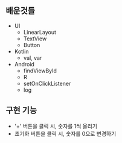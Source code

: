 ## 배운것들
- UI
    - LinearLayout
    - TextView
    - Button
- Kotlin
    - val, var
- Android
    - findViewById
    - R
    - setOnClickListener
    - log

## 구현 기능
- '+' 버튼을 클릭 시, 숫자를 1씩 올리기
- 초기화 버튼을 클릭 시, 숫자를 0으로 변경하기